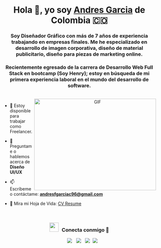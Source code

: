 <h1 align="center">Hola 👋, yo soy <a href="https://www.linkedin.com/in/andr%C3%A9s-felipe-garcia-castro-afgc96/" target="blank">
Andres Garcia</a> de Colombia 🇨🇴</h1>
<h3 align="center">Soy Diseñador Gráfico con más de 7 años de experiencia trabajando en empresas finales. Me he especializado en desarrollo de imagen corporativa, diseño de material publicitario, diseño para piezas de marketing online.</h3>

<h3 align="center">Recientemente egresado de la carrera de Desarrollo Web Full Stack en bootcamp (Soy Henry); estoy en búsqueda de mi primera experiencia laboral en el mundo del desarrollo de software.</h3>
<br/>
<a target="_blank" align="center">
  <img align="right" top="500" height="300" width="400" alt="GIF" src="https://media.giphy.com/media/SWoSkN6DxTszqIKEqv/giphy.gif">
</a>

- 🤝 Estoy disponible para trabajar como Freelancer.

- 💬 Preguntame o hablemos acerca de **Diseño UI/UX**

- 📫 Escríbeme o contáctame: **andresfgarciac96@gmail.com**

- 📄 Mira mi Hoja de Vida: <a href="https://github.com/AndresGarcia96/aboutme/blob/main/HOJA%20DE%20VIDA%202023%20-%20ENVIAR.pdf" target="blank">CV Resume</a>
<br/>
<h3 align="center" > <img src="https://media.giphy.com/media/iY8CRBdQXODJSCERIr/giphy.gif" width="30" height="30" style="margin-right: 10px;">Conecta conmigo 🤝 </h3>

<p align="center">

 <div align="center"  class="icons-social" style="margin-left: 10px;">
        <a style="margin-left: 10px;"  target="_blank" href="https://www.linkedin.com/in/andr%C3%A9s-felipe-garcia-castro-afgc96/">
			<img src="https://img.icons8.com/doodle/40/000000/linkedin--v2.png"></a>
        <a style="margin-left: 10px;" target="_blank" href="https://github.com/AndresGarcia96">
		<img src="https://img.icons8.com/doodle/40/000000/github--v1.png"></a>
        <a style="margin-left: 10px;" target="_blank" href="https://www.instagram.com/andy_fgc/">
			<img src="https://img.icons8.com/doodle/40/000000/instagram-new--v2.png"></a>
		<a style="margin-left: 5px;" target="_blank" href="https://github.com/AndresGarcia96/aboutme/blob/main/HOJA%20DE%20VIDA%202023%20-%20ENVIAR.pdf">
					<img src="https://img.icons8.com/plasticine/0.5x/resume.png" ></a>
      </div>

</p>
